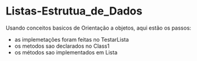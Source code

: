 # Listas-Estrutua_de_Dados
Usando conceitos basicos de Orientação a objetos, aqui estão os passos:

* as implemetações foram feitas no TestarLista
* os metodos sao declarados no Class1
* os métodos sao implementados em Lista
